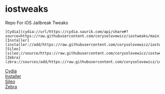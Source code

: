 # iostweaks
Repo For iOS Jailbreak Tweaks

```
[Cydia](cydia://url/https://cydia.saurik.com/api/share#?source=https://raw.githubusercontent.com/corysolovewicz/iostweaks/main)
[Installer](installer://add/https://raw.githubusercontent.com/corysolovewicz/iostweaks/main)
[Sileo](sileo://source/https://raw.githubusercontent.com/corysolovewicz/iostweaks/main)
[Zebra](zbra://sources/add/https://raw.githubusercontent.com/corysolovewicz/iostweaks/main)
```
<a href="cydia://url/https://cydia.saurik.com/api/share#?source=https://raw.githubusercontent.com/corysolovewicz/iostweaks/main">Cydia</a><br>
<a href="installer://add/https://raw.githubusercontent.com/corysolovewicz/iostweaks/main">Installer</a><br>
<a href="sileo://source/https://raw.githubusercontent.com/corysolovewicz/iostweaks/main">Sileo</a><br>
<a href="zbra://sources/add/https://raw.githubusercontent.com/corysolovewicz/iostweaks/main">Zebra</a>